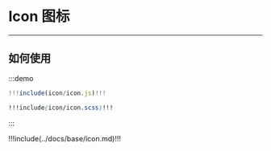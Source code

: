 # Icon 图标

----

## 如何使用

:::demo
```jsx
!!!include(icon/icon.js)!!!
```
```scss
!!!include(icon/icon.scss)!!!
```
:::

!!!include(../docs/base/icon.md)!!!
